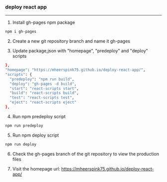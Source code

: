 ### deploy react app

---

1. Install gh-pages npm package

```bash
npm i gh-pages
```

2. Create a new git repository branch and name it gh-pages


3. Update package,json with "homepage", "predeploy" and "deploy" scripts

```bash
},
"homepage": "https://mheerspink75.github.io/deploy-react-app/",
"scripts": {
  "predeploy": "npm run build",
  "deploy": "gh-pages -d build",
  "start": "react-scripts start",
  "build": "react-scripts build",
  "test": "react-scripts test",
  "eject": "react-scripts eject"
},
```
  
4. Run npm predeploy script

```bash
npm run predeploy
```

5. Run npm deploy script

```bash
npm run deploy
```

6. Check the gh-pages branch of the git repository to view the production files

7. Visit the homepage url: https://mheerspink75.github.io/deploy-react-app/

